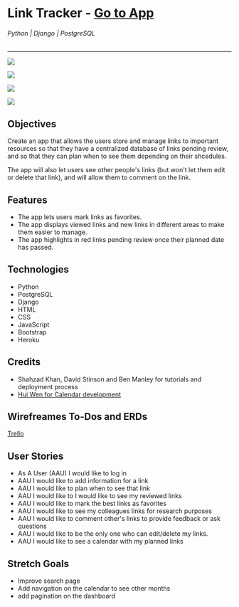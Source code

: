 # Link Tracker - [Go to App](https://link-tracker.herokuapp.com/)

###### Python | Django | PostgreSQL

---

![](https://i.imgur.com/ikvw3yS.png)

![](https://i.imgur.com/58I0nXo.png)

![](https://i.imgur.com/WcgG19N.png)

![](https://i.imgur.com/EtWBxkO.png)

## Objectives

Create an app that allows the users store and manage links to important resources so that they have a centralized database of links pending review, and so that they can plan when to see them depending on their shcedules.

The app will also let users see other people's links (but won't let them edit or delete that link), and will allow them to comment on the link.

## Features

- The app lets users mark links as favorites.
- The app displays viewed links and new links in different areas to make them easier to manage.
- The app highlights in red links pending review once their planned date has passed.

## Technologies

- Python
- PostgreSQL
- Django
- HTML
- CSS
- JavaScript
- Bootstrap
- Heroku

## Credits

- Shahzad Khan, David Stinson and Ben Manley for tutorials and deployment process
- [Hui Wen for Calendar development](https://www.huiwenteo.com/normal/2018/07/29/django-calendar-ii.html)

## Wirefreames To-Dos and ERDs

[Trello](https://trello.com/b/gAzfGQPl/linktracker)

## User Stories

- As A User (AAU) I would like to log in
- AAU I would like to add information for a link
- AAU I would like to plan when to see that link
- AAU I would like to I would like to see my reviewed links
- AAU I would like to mark the best links as favorites
- AAU I would like to see my colleagues links for research purposes
- AAU I would like to comment other's links to provide feedback or ask questions
- AAU I would like to be the only one who can edit/delete my links.
- AAU I would like to see a calendar with my planned links

## Stretch Goals

- Improve search page
- Add navigation on the calendar to see other months
- add pagination on the dashboard